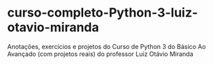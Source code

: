 # curso-completo-Python-3-luiz-otavio-miranda
Anotações, exercícios e projetos do Curso de Python 3 do Básico Ao Avançado (com projetos reais) do professor Luiz Otávio Miranda
